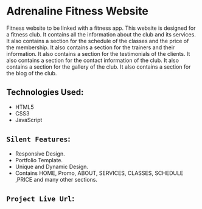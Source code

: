 # Adrenaline Fitness Website

Fitness website to be linked with a fitness app. This website is designed for a fitness club. It contains all the information about the club and its services. It also contains a section for the schedule of the classes and the price of the membership. It also contains a section for the trainers and their information. It also contains a section for the testimonials of the clients. It also contains a section for the contact information of the club. It also contains a section for the gallery of the club. It also contains a section for the blog of the club.

## Technologies Used:

* HTML5
* CSS3
* JavaScript

## `Silent Features`:

* Responsive Design.
* Portfolio Template.
* Unique and Dynamic Design.
* Contains HOME, Promo, ABOUT, SERVICES, CLASSES, SCHEDULE ,PRICE and many other sections.





## `Project Live Url`:

